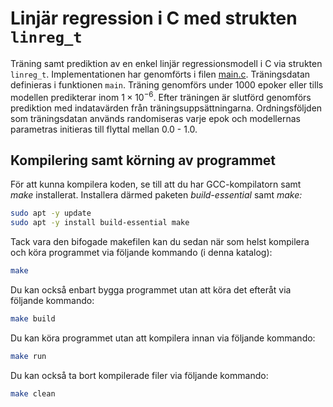 # Linjär regression i C med strukten `linreg_t`

Träning samt prediktion av en enkel linjär regressionsmodell i C via strukten `linreg_t`. Implementationen har genomförts
i filen [main.c](./main.c). Träningsdatan definieras i funktionen `main`. Träning genomförs under 1000 epoker eller
tills modellen predikterar inom $1 \times 10^{-6}$. Efter träningen är slutförd genomförs prediktion med indatavärden
från träningsuppsättningarna. Ordningsföljden som träningsdatan används randomiseras
varje epok och modellernas parametras initieras till flyttal mellan 0.0 - 1.0.

## Kompilering samt körning av programmet
För att kunna kompilera koden, se till att du har GCC-kompilatorn samt *make* installerat. Installera därmed paketen *build-essential* samt *make:*

```bash
sudo apt -y update
sudo apt -y install build-essential make
```

Tack vara den bifogade makefilen kan du sedan när som helst kompilera och köra programmet via följande kommando (i denna katalog):

```bash
make
```

Du kan också enbart bygga programmet utan att köra det efteråt via följande kommando:

```bash
make build
```

Du kan köra programmet utan att kompilera innan via följande kommando:

```bash
make run
```

Du kan också ta bort kompilerade filer via följande kommando:

```bash
make clean
```